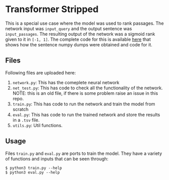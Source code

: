 # Transformer Stripped

This is a special use case where the model was used to rank passages. The network input was `input_query` and the output sentence was `input_passages`.
The resulting output of the network was a sigmoid rank given to it in `[-1, 1]`.
The complete code for this is available [here](https://github.com/yashbonde/Babylon) that shows how the sentence numpy dumps were obtained and code for it.

## Files

Following files are uploaded here:

1. `network.py`: This has the comeplete neural network
2. `net_test.py`: This has code to check all the functionality of the network. NOTE: this is an old file, if there is some problem raise an issue in this repo.
3. `train.py`: This has code to run the network and train the model from scratch
4. `eval.py`: This has code to run the trained network and store the results in a `.tsv` file.
5. `utils.py`: Util functions.

## Usage

Files `train.py` and `eval.py` are ports to train the model. They have a variety of functions and inputs that can be seen through:

```
$ python3 train.py --help
$ python3 eval.py --help
```
